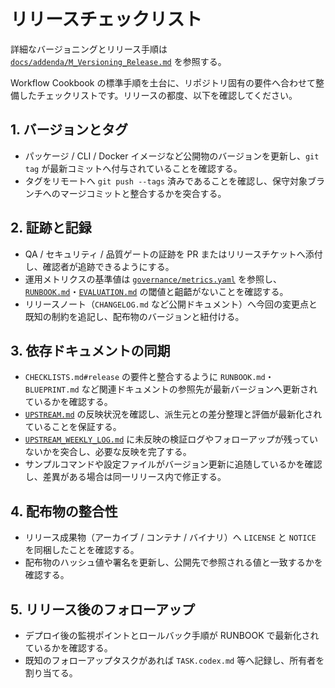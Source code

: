 # リリースチェックリスト

詳細なバージョニングとリリース手順は [`docs/addenda/M_Versioning_Release.md`](addenda/M_Versioning_Release.md) を参照する。

Workflow Cookbook の標準手順を土台に、リポジトリ固有の要件へ合わせて整備したチェックリストです。リリースの都度、以下を確認してください。

## 1. バージョンとタグ

- パッケージ / CLI / Docker イメージなど公開物のバージョンを更新し、`git tag` が最新コミットへ付与されていることを確認する。
- タグをリモートへ `git push --tags` 済みであることを確認し、保守対象ブランチへのマージコミットと整合するかを突合する。

## 2. 証跡と記録

- QA / セキュリティ / 品質ゲートの証跡を PR またはリリースチケットへ添付し、確認者が追跡できるようにする。
- 運用メトリクスの基準値は [`governance/metrics.yaml`](../governance/metrics.yaml) を参照し、
  [`RUNBOOK.md`](../RUNBOOK.md)・[`EVALUATION.md`](../EVALUATION.md) の閾値と齟齬がないことを確認する。
- リリースノート（`CHANGELOG.md` など公開ドキュメント）へ今回の変更点と既知の制約を追記し、配布物のバージョンと紐付ける。

## 3. 依存ドキュメントの同期

- `CHECKLISTS.md#release` の要件と整合するように `RUNBOOK.md`・`BLUEPRINT.md` など関連ドキュメントの参照先が最新バージョンへ更新されているかを確認する。
- [`UPSTREAM.md`](UPSTREAM.md) の反映状況を確認し、派生元との差分整理と評価が最新化されていることを保証する。
- [`UPSTREAM_WEEKLY_LOG.md`](UPSTREAM_WEEKLY_LOG.md) に未反映の検証ログやフォローアップが残っていないかを突合し、必要な反映を完了する。
- サンプルコマンドや設定ファイルがバージョン更新に追随しているかを確認し、差異がある場合は同一リリース内で修正する。

## 4. 配布物の整合性

- リリース成果物（アーカイブ / コンテナ / バイナリ）へ `LICENSE` と `NOTICE` を同梱したことを確認する。
- 配布物のハッシュ値や署名を更新し、公開先で参照される値と一致するかを確認する。

## 5. リリース後のフォローアップ

- デプロイ後の監視ポイントとロールバック手順が RUNBOOK で最新化されているかを確認する。
- 既知のフォローアップタスクがあれば `TASK.codex.md` 等へ記録し、所有者を割り当てる。
